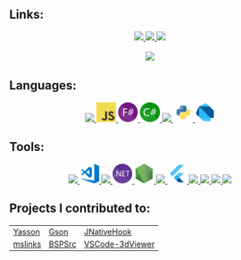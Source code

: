 ## Links:
<p align = center>
  <a href = "https://www.youtube.com/channel/UCEN3i-ELXbeamHhk21RVaZQ" title = "YouTube">
    <img src = "https://img.shields.io/badge/YouTube-FF0000?style=for-the-badge&logo=youtube&logoColor=white">
  </a>
  <a href = "https://steamcommunity.com/id/Degubi" title = "Steam">
    <img src = "https://img.shields.io/badge/Steam-000000?style=for-the-badge&logo=steam&logoColor=white">
  </a>
  <a href = "https://github.com/degubi" title = "Follow">
    <img src = "https://img.shields.io/github/followers/degubi?logo=github&style=for-the-badge">
  </a>
  <br><br>
  <img src = "https://github-readme-stats.vercel.app/api?username=degubi&show_icons=true&count_private=true&include_all_commits=true">
</p>

## Languages:
<p align = center>
  <a href = "https://openjdk.java.net" title = "Java">
    <img src = "https://icons-for-free.com/iconfiles/png/512/java+icon-1320167912601224138.png" width = 7%>
  </a>
  <a href = "https://www.javascript.com" title = "JavaScript">
    <img src = "https://raw.githubusercontent.com/github/explore/80688e429a7d4ef2fca1e82350fe8e3517d3494d/topics/javascript/javascript.png" width = 7%>
  </a>
  <a href = "https://fsharp.org" title = "F#">
    <img src = "https://raw.githubusercontent.com/github/explore/80688e429a7d4ef2fca1e82350fe8e3517d3494d/topics/fsharp/fsharp.png" width = 7%>
  </a>
  <a href = "https://docs.microsoft.com/en-us/dotnet/csharp" title = "C#">
    <img src = "https://raw.githubusercontent.com/github/explore/80688e429a7d4ef2fca1e82350fe8e3517d3494d/topics/csharp/csharp.png" width = 7%>
  </a>
  <a href = "https://www.cplusplus.com" title = "C">
    <img src = "https://cdn.iconscout.com/icon/free/png-512/c-programming-569564.png" width = 7%>
  </a>
  <a href = "https://www.python.org" title = "Python">
    <img src = "https://raw.githubusercontent.com/github/explore/80688e429a7d4ef2fca1e82350fe8e3517d3494d/topics/python/python.png" width = 7%>
  </a>
  <a href = "https://dart.dev" title = "Dart">
    <img src = "https://raw.githubusercontent.com/github/explore/80688e429a7d4ef2fca1e82350fe8e3517d3494d/topics/dart/dart.png" width = 7%>
  </a>
</p>

## Tools:
<p align = center>
  <a href = "https://www.eclipse.org/downloads" title = "Eclipse">
    <img src = "https://img.favpng.com/19/5/20/eclipse-computer-icons-integrated-development-environment-computer-software-png-favpng-MP7Mt60AUSbUv28tJZqBNPhmJ.jpg" width = 7%>
  </a>
  <a href = "https://code.visualstudio.com" title = "VSCode">
    <img src = "https://raw.githubusercontent.com/github/explore/80688e429a7d4ef2fca1e82350fe8e3517d3494d/topics/visual-studio-code/visual-studio-code.png" width = 7%>
  </a>
  <a href = "https://spring.io/projects/spring-boot" title = "SpringBoot">
    <img src = "https://miro.medium.com/max/624/1*dwa1SCG85BAzQttURVUvrA.png" width = 7%>
  </a>
  <a href = "https://dotnet.microsoft.com" title = ".Net">
    <img src = "https://raw.githubusercontent.com/github/explore/80688e429a7d4ef2fca1e82350fe8e3517d3494d/topics/dotnet/dotnet.png" width = 7%>
  </a>
  <a href = "https://nodejs.org/en" title = "NodeJS">
    <img src = "https://raw.githubusercontent.com/github/explore/80688e429a7d4ef2fca1e82350fe8e3517d3494d/topics/nodejs/nodejs.png" width = 7%>
  </a>
  <a href = "https://threejs.org" title = "Three.js">
    <img src = "https://user-images.githubusercontent.com/13366932/91737137-f5dd9d80-ebae-11ea-9a68-aa6088f73133.png" width = 7%>
  </a>
  <a href = "https://flutter.dev" title = "Flutter">
    <img src = "https://raw.githubusercontent.com/github/explore/80688e429a7d4ef2fca1e82350fe8e3517d3494d/topics/flutter/flutter.png" width = 7%>
  </a>
  <a href = "https://www.mongodb.com" title = "MongoDB">
    <img src = "https://img.icons8.com/color/452/mongodb.png" width = 7%>
  </a>
  <a href = "https://www.heroku.com" title = "Heroku">
    <img src = "https://image.flaticon.com/icons/png/512/873/873120.png" width = 7%>
  </a>
  <a href = "https://github.com" title = "GitHub">
    <img src = "https://github.githubassets.com/images/modules/logos_page/GitHub-Mark.png" width = 7%>
  </a>
  <a href = "https://git-scm.com" title = "Git">
    <img src = "https://upload.wikimedia.org/wikipedia/commons/thumb/3/3f/Git_icon.svg/64px-Git_icon.svg.png" width = 7%>
  </a>
</p>

## Projects I contributed to:
<table>
  <tr>
    <td><a href="https://github.com/eclipse-ee4j/yasson">Yasson</a></td>
    <td><a href="https://github.com/google/gson">Gson</a></td>
    <td><a href="https://github.com/kwhat/jnativehook">JNativeHook</a></td>
  </tr>
  <tr>
    <td><a href="https://github.com/DmitriiShamrikov/mslinks">mslinks</a></td>
    <td><a href="https://github.com/ata4/bspsrc">BSPSrc</a></td>
    <td><a href="https://github.com/stef-levesque/vscode-3dviewer">VSCode-3dViewer</a></td>
  </tr>
</table>
